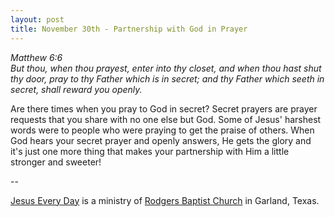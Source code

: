 ```yaml
---
layout: post
title: November 30th - Partnership with God in Prayer
---
```


_Matthew 6:6  
But thou, when thou prayest, enter into thy closet, and when thou
hast shut thy door, pray to thy Father which is in secret; and thy
Father which seeth in secret, shall reward you openly._

Are there times when you pray to God in secret? Secret prayers are
prayer requests that you share with no one else but God. Some of
Jesus' harshest words were to people who were praying to get the
praise of others. When God hears your secret prayer and openly
answers, He gets the glory and it's just one more thing that makes
your partnership with Him a little stronger and sweeter!

 --

<a href=http://jesuseveryday.net>Jesus Every Day</a> is a ministry of <a href=http://rodgersbaptist.net>Rodgers Baptist Church</a> in Garland, Texas.
